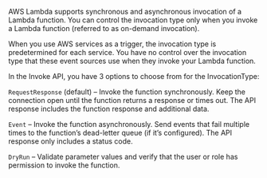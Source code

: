 AWS Lambda supports synchronous and asynchronous invocation of a Lambda function. You can control the invocation type only when you invoke a Lambda function (referred to as on-demand invocation). 

When you use AWS services as a trigger, the invocation type is predetermined for each service. You have no control over the invocation type that these event sources use when they invoke your Lambda function.

In the Invoke API, you have 3 options to choose from for the InvocationType:

`RequestResponse` (default) – Invoke the function synchronously. Keep the connection open until the function returns a response or times out. The API response includes the function response and additional data.

`Event` – Invoke the function asynchronously. Send events that fail multiple times to the function’s dead-letter queue (if it’s configured). The API response only includes a status code.

`DryRun` – Validate parameter values and verify that the user or role has permission to invoke the function.